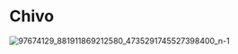 # Chivo
![97674129_881911869212580_4735291745527398400_n-1](https://user-images.githubusercontent.com/54818819/90997561-e4cdd480-e58f-11ea-951f-167eecdb89a3.jpg)


